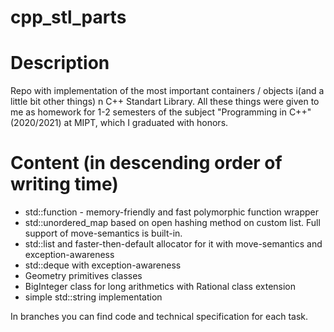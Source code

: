 # cpp_stl_parts
# Description

Repo with implementation of the most important containers / objects i(and a little bit other things) n C++ Standart Library. All these things were given to me as homework for 1-2 semesters of the subject "Programming in C++" (2020/2021) at MIPT, which I graduated with honors.

# Content (in descending order of writing time)

- std::function -  memory-friendly and fast polymorphic function wrapper
- std::unordered_map based on open hashing method on custom list. Full support of move-semantics is built-in.
- std::list and faster-then-default allocator for it with move-semantics and exception-awareness
- std::deque with exception-awareness
- Geometry primitives classes
- BigInteger class for long arithmetics with Rational class extension
- simple std::string implementation

In branches you can find code and technical specification for each task.

